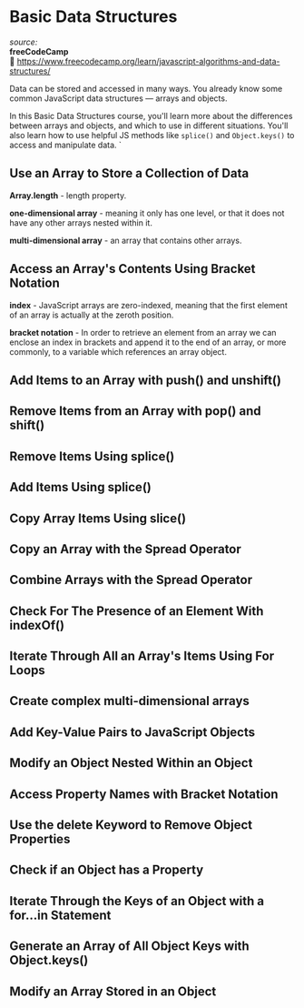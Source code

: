 # Basic Data Structures

_source:_  
**freeCodeCamp**  
:link: https://www.freecodecamp.org/learn/javascript-algorithms-and-data-structures/  

Data can be stored and accessed in many ways. You already know some common JavaScript data structures — arrays and objects.  

In this Basic Data Structures course, you'll learn more about the differences between arrays and objects, and which to use in different situations. You'll also learn how to use helpful JS methods like ``splice()`` and ``Object.keys()`` to access and manipulate data.  `

## Use an Array to Store a Collection of Data

**Array.length** - length property.  

**one-dimensional array** - meaning it only has one level, or that it does not have any other arrays nested within it.  

**multi-dimensional array** - an array that contains other arrays.  

## Access an Array's Contents Using Bracket Notation

**index** - JavaScript arrays are zero-indexed, meaning that the first element of an array is actually at the zeroth position.  

**bracket notation** - In order to retrieve an element from an array we can enclose an index in brackets and append it to the end of an array, or more commonly, to a variable which references an array object.  

## Add Items to an Array with push() and unshift()

## Remove Items from an Array with pop() and shift()

## Remove Items Using splice()

## Add Items Using splice()

## Copy Array Items Using slice()

## Copy an Array with the Spread Operator

## Combine Arrays with the Spread Operator

## Check For The Presence of an Element With indexOf()

## Iterate Through All an Array's Items Using For Loops

## Create complex multi-dimensional arrays

## Add Key-Value Pairs to JavaScript Objects

## Modify an Object Nested Within an Object

## Access Property Names with Bracket Notation

## Use the delete Keyword to Remove Object Properties

## Check if an Object has a Property

## Iterate Through the Keys of an Object with a for...in Statement

## Generate an Array of All Object Keys with Object.keys()

## Modify an Array Stored in an Object